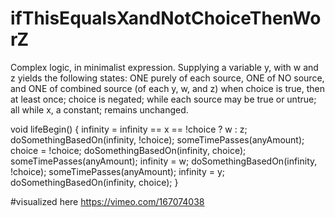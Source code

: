 # ifThisEqualsXandNotChoiceThenWorZ
Complex logic, in minimalist expression.  Supplying a variable y, with w and z yields the following states: ONE purely of each source, ONE of NO source, and ONE of combined source (of each y, w, and z) when choice is true, then at least once; choice is negated; while each source may be true or untrue; all while x, a constant; remains unchanged.


void lifeBegin() {
  infinity = infinity == x == !choice ?  w  : z;
doSomethingBasedOn(infinity, !choice);
someTimePasses(anyAmount);
 choice = !choice;
doSomethingBasedOn(infinity, choice);
someTimePasses(anyAmount);
 infinity =  w;
doSomethingBasedOn(infinity, !choice);
someTimePasses(anyAmount);
infinity =  y;
doSomethingBasedOn(infinity, choice);
}

#visualized here https://vimeo.com/167074038
